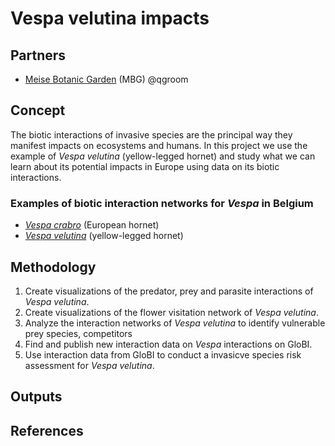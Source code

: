 # Vespa velutina impacts

## Partners
* [Meise Botanic Garden](https://www.plantentuinmeise.be/en/) (MBG) @qgroom

## Concept
The biotic interactions of invasive species are the principal way they manifest impacts on ecosystems and humans. In this project we use the example of *Vespa velutina* (yellow-legged hornet) and study what we can learn about its potential impacts in Europe using data on its biotic interactions.

### Examples of biotic interaction networks for *Vespa* in Belgium
* *[Vespa crabro](https://agentschapplantentuinmeise.github.io/interactias/docs/Vespa%20crabroBelgium.html)* (European hornet)
* *[Vespa velutina](https://agentschapplantentuinmeise.github.io/interactias/docs/Vespa%20velutinaBelgium.html)* (yellow-legged hornet) 

## Methodology
1. Create visualizations of the predator, prey and parasite interactions of *Vespa velutina*.
2. Create visualizations of the flower visitation network of *Vespa velutina*.
3. Analyze the interaction networks of *Vespa velutina* to identify vulnerable prey species, competitors 
4. Find and publish new interaction data on *Vespa* interactions on GloBI.
5. Use interaction data from GloBI to conduct a invasicve species risk assessment for *Vespa velutina*.

## Outputs

## References
